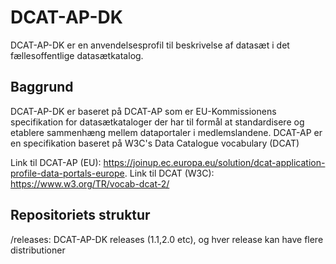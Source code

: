 # DCAT-AP-DK
DCAT-AP-DK er en anvendelsesprofil til beskrivelse af datasæt i det fællesoffentlige datasætkatalog.

## Baggrund
DCAT-AP-DK er baseret på DCAT-AP som er EU-Kommissionens specifikation for datasætkataloger der har til formål at standardisere og etablere sammenhæng mellem dataportaler i medlemslandene. DCAT-AP er en specifikation baseret på W3C's Data Catalogue vocabulary (DCAT)

Link til DCAT-AP (EU): https://joinup.ec.europa.eu/solution/dcat-application-profile-data-portals-europe. 
Link til DCAT (W3C): https://www.w3.org/TR/vocab-dcat-2/ 

## Repositoriets struktur
/releases: DCAT-AP-DK releases (1.1,2.0 etc), og hver release kan have flere distributioner
